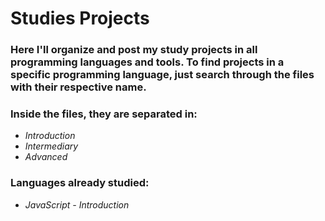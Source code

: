 # Studies Projects

### Here I'll organize and post my study projects in all programming languages and tools. To find projects in a specific programming language, just search through the files with their respective name.

### Inside the files, they are separated in:

- *Introduction* <br/>
- *Intermediary* <br/>
- *Advanced*

### Languages already studied:

- *JavaScript - Introduction*
